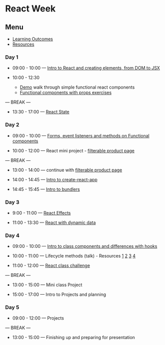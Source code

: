 # React Week

## Menu

- [Learning Outcomes](./learning-outcomes.md)
- [Resources](./resources)

### Day 1

- 09:00 - 10:00  —  [Intro to React and creating elements, from DOM to JSX](https://github.com/GSG-CA/react-intro)

- 10:00 - 12:30 <br> 
    - [Demo](https://github.com/GSG-CA/react-components-demo) walk through simple functional react components
    - [Functional components with props exercises](https://github.com/rithmschool/react_exercises/tree/master/01-introduction-to-react/jsx-and-babel)


— BREAK —


- 13:30 - 17:00 — [React State](https://github.com/GSG-CA/react-useState) 


### Day 2
- 09:00 - 10:00 — [Forms, event listeners and methods on Functional components](https://github.com/GSG-CA/react-forms-using-hooks) 

- 10:00 - 12:00 — React mini project - [filterable product page](https://github.com/GSG-CA/react-food-workshop)

— BREAK —

- 13:00 - 14:00 — continue with [filterable product page](https://github.com/GSG-CA/react-food-workshop)

- 14:00 - 14:45 — [Intro to create-react-app](https://create-react-app.dev/)

- 14:45 - 15:45  — [Intro to bundlers](https://hackmd.io/p/rJBLi5mSf)


### Day 3
- 9:00 - 11:00 — [React Effects](https://github.com/GSG-CA/react-useEffect-hook) 
  
- 11:00 - 13:30 — [React with dynamic data](https://github.com/GSG-CA/react-dynamic-data-workshop)

### Day 4
- 09:00 - 10:00 — [Intro to class components and differences with hooks](https://github.com/GSG-CA/react-components-demo) 

- 10:00 - 11:00 — Lifecycle methods (talk) - Resources [1](https://reactjs.org/docs/react-component.html) [2](http://projects.wojtekmaj.pl/react-lifecycle-methods-diagram/) [3](https://www.rithmschool.com/courses/react-fundamentals/component-life-cycle) [4](https://programmingwithmosh.com/javascript/react-lifecycle-methods/)


- 11:00 - 12:00 — [React class challenge](https://github.com/GSG-CA/react-refactor-class-hooks)


— BREAK —

- 13:00 - 15:00 — Mini class Project


- 15:00 - 17:00 — Intro to Projects and planning 

### Day 5

- 09:00 - 12:00 — Projects 

— BREAK —

- 13:00 - 15:00 — Finishing up and preparing for presentation 


